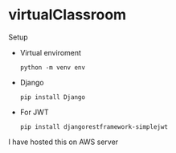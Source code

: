 # virtualClassroom
Setup
- Virtual enviroment 
  ```
  python -m venv env
  ```
- Django 
  ```
  pip install Django
  ```
- For JWT
  ```
  pip install djangorestframework-simplejwt
  ```
  
 I have hosted this on AWS server


